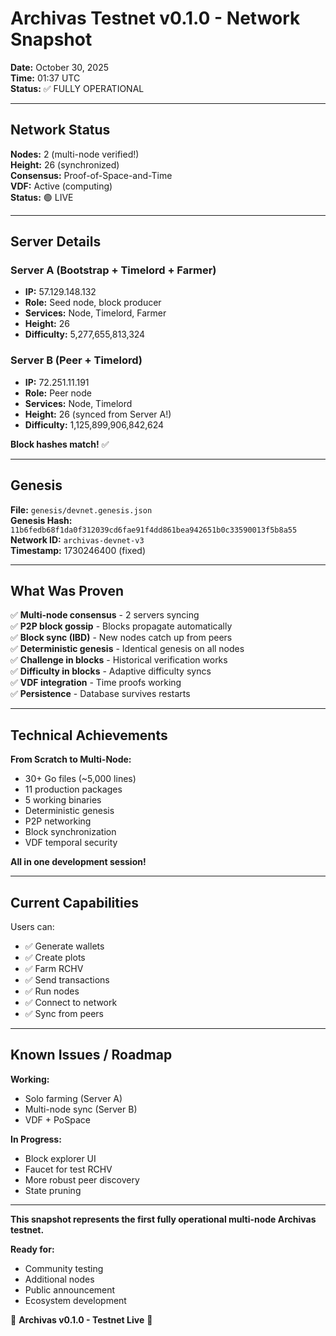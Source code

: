 # Archivas Testnet v0.1.0 - Network Snapshot

**Date:** October 30, 2025  
**Time:** 01:37 UTC  
**Status:** ✅ FULLY OPERATIONAL

---

## Network Status

**Nodes:** 2 (multi-node verified!)  
**Height:** 26 (synchronized)  
**Consensus:** Proof-of-Space-and-Time  
**VDF:** Active (computing)  
**Status:** 🟢 LIVE

---

## Server Details

### Server A (Bootstrap + Timelord + Farmer)
- **IP:** 57.129.148.132
- **Role:** Seed node, block producer
- **Services:** Node, Timelord, Farmer
- **Height:** 26
- **Difficulty:** 5,277,655,813,324

### Server B (Peer + Timelord)
- **IP:** 72.251.11.191  
- **Role:** Peer node
- **Services:** Node, Timelord
- **Height:** 26 (synced from Server A!)
- **Difficulty:** 1,125,899,906,842,624

**Block hashes match!** ✅

---

## Genesis

**File:** `genesis/devnet.genesis.json`  
**Genesis Hash:** `11b6fedb68f1da0f312039cd6fae91f4dd861bea942651b0c33590013f5b8a55`  
**Network ID:** `archivas-devnet-v3`  
**Timestamp:** 1730246400 (fixed)

---

## What Was Proven

✅ **Multi-node consensus** - 2 servers syncing  
✅ **P2P block gossip** - Blocks propagate automatically  
✅ **Block sync (IBD)** - New nodes catch up from peers  
✅ **Deterministic genesis** - Identical genesis on all nodes  
✅ **Challenge in blocks** - Historical verification works  
✅ **Difficulty in blocks** - Adaptive difficulty syncs  
✅ **VDF integration** - Time proofs working  
✅ **Persistence** - Database survives restarts  

---

## Technical Achievements

**From Scratch to Multi-Node:**
- 30+ Go files (~5,000 lines)
- 11 production packages
- 5 working binaries
- Deterministic genesis
- P2P networking
- Block synchronization
- VDF temporal security

**All in one development session!**

---

## Current Capabilities

Users can:
- ✅ Generate wallets
- ✅ Create plots
- ✅ Farm RCHV
- ✅ Send transactions
- ✅ Run nodes
- ✅ Connect to network
- ✅ Sync from peers

---

## Known Issues / Roadmap

**Working:**
- Solo farming (Server A)
- Multi-node sync (Server B)
- VDF + PoSpace

**In Progress:**
- Block explorer UI
- Faucet for test RCHV
- More robust peer discovery
- State pruning

---

**This snapshot represents the first fully operational multi-node Archivas testnet.**

**Ready for:**
- Community testing
- Additional nodes
- Public announcement
- Ecosystem development

🌾 **Archivas v0.1.0 - Testnet Live** 🌾
